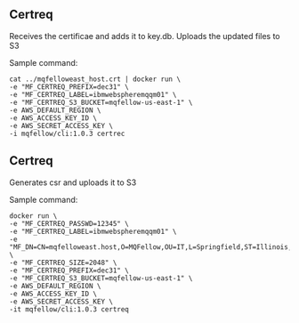 ## Certreq

Receives the certificae and adds it to key.db. Uploads the updated files to S3

Sample command:

```
cat ../mqfelloweast_host.crt | docker run \
-e "MF_CERTREQ_PREFIX=dec31" \
-e "MF_CERTREQ_LABEL=ibmwebspheremqqm01" \
-e "MF_CERTREQ_S3_BUCKET=mqfellow-us-east-1" \
-e AWS_DEFAULT_REGION \
-e AWS_ACCESS_KEY_ID \
-e AWS_SECRET_ACCESS_KEY \
-i mqfellow/cli:1.0.3 certrec

```

## Certreq

Generates csr and uploads it to S3

Sample command:

```
docker run \
-e "MF_CERTREQ_PASSWD=12345" \
-e "MF_CERTREQ_LABEL=ibmwebspheremqqm01" \
-e "MF_DN=CN=mqfelloweast.host,O=MQFellow,OU=IT,L=Springfield,ST=Illinois,C=US" \
-e "MF_CERTREQ_SIZE=2048" \
-e "MF_CERTREQ_PREFIX=dec31" \
-e "MF_CERTREQ_S3_BUCKET=mqfellow-us-east-1" \
-e AWS_DEFAULT_REGION \
-e AWS_ACCESS_KEY_ID \
-e AWS_SECRET_ACCESS_KEY \
-it mqfellow/cli:1.0.3 certreq

```



